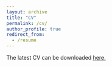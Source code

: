 ```yaml
---
layout: archive
title: "CV"
permalink: /cv/
author_profile: true
redirect_from:
  - /resume
---
```


The latest CV can be downloaded <u><a href="../files/CV_2023_public.pdf">here</a>.</u>